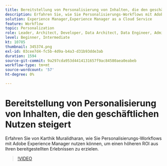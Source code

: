 ```yaml
---
title: Bereitstellung von Personalisierung von Inhalten, die den geschäftlichen Nutzen steigert
description: Erfahren Sie, wie Sie Personalisierungs-Workflows mit Adobe Experience Manager nutzen können, um einen höheren ROI aus den bereitgestellten Erlebnissen zu erzielen.
solution: Experience Manager,Experience Manager as a Cloud Service
feature: Workflow
topic: Personalization
role: Leader, Architect, Developer, Data Architect, Data Engineer, Admin, User
level: Beginner, Intermediate
kt: 10785
thumbnail: 345374.png
exl-id: 03cee7d4-fc5b-4d9a-b4a3-d31b93dde3ab
duration: 1594
source-git-commit: 9a297cda953d4414131657f9ac84580aea0eabeb
workflow-type: tm+mt
source-wordcount: '57'
ht-degree: 0%

---
```


# Bereitstellung von Personalisierung von Inhalten, die den geschäftlichen Nutzen steigert

Erfahren Sie von Karthik Muralidharan, wie Sie Personalisierungs-Workflows mit Adobe Experience Manager nutzen können, um einen höheren ROI aus Ihren bereitgestellten Erlebnissen zu erzielen.

>[!VIDEO](https://video.tv.adobe.com/v/345374/?quality=12&learn=on)
